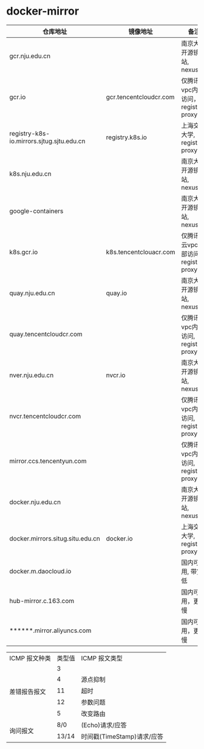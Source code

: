# docker-mirror
| 仓库地址                       | 镜像地址                           | 备注                                                         |
|---------------------------------|------------------------------------|--------------------------------------------------------------|
| gcr.nju.edu.cn                  |                                    | 南京大学开源镜像站, nexus3                                 |
| gcr.io                          | gcr.tencentcloudcr.com             | 仅腾讯云vpc内部访问，registry2 proxy                     |
| registry-k8s-io.mirrors.sjtug.sjtu.edu.cn | registry.k8s.io | 上海交通大学, registry2 proxy                            |
| k8s.nju.edu.cn                  |                                    | 南京大学开源镜像站, nexus3                                 |
| google-containers               |                                    | 南京大学开源镜像站, nexus3                                 |
| k8s.gcr.io                      | k8s.tencentclouacr.com             | 仅腾讯, 云vpc内部访问, registry2 proxy                    |
| quay.nju.edu.cn                  | quay.io                            | 南京大学开源镜像站, nexus3                                 |
| quay.tencentcloudcr.com         |                                    | 仅腾讯云vpc内部访问, registry2 proxy                      |
| nver.nju.edu.cn                  | nvcr.io                            | 南京大学开源镜像站, nexus3                                 |
| nvcr.tencentcloudcr.com         |                                    | 仅腾讯云vpc内部访问, registry2 proxy                      |
| mirror.ccs.tencentyun.com       |                                    | 仅腾讯云vpc内部访问, registry2 proxy                      |
| docker.nju.edu.cn                |                                    | 南京大学开源镜像站, nexus3                                 |
| docker.mirrors.situg.situ.edu.cn | docker.io                         | 上海交通大学, registry2 proxy                            |
| docker.m.daocloud.io            |                                    | 国内可用, 带宽低                                         |
| hub-mirror.c.163.com           |                                    | 国内可用，更新慢                                         |
| ******.mirror.aliyuncs.com     |                                    | 国内可用，更新慢                                         |



<table>
    <tr>
        <td>ICMP 报文种类</td>
        <td>类型值</td>
        <td>ICMP 报文类型</td>
    </tr>
    <tr>
        <td rowspan=5 colspan=1>差错报告报文</td>
        <td rowspan=1 colspan=2>3</td>
    </tr>
    <tr>
        <td>4</td>
        <td>源点抑制</td>
    </tr>
    <tr>
        <td>11</td>
        <td>超时</td>
    </tr>
    <tr>
        <td>12</td>
        <td>参数问题</td>
    </tr>
    <tr>
        <td>5</td>
        <td>改变路由</td>
    </tr>
    <tr>
        <td rowspan=2>询问报文</td>
        <td>8/0</td>
        <td>(Echo)请求/应答</td>
    </tr>
    <tr>
        <td>13/14</td>
        <td>时间戳(TimeStamp)请求/应答</td>
    </tr>
</table></table>
